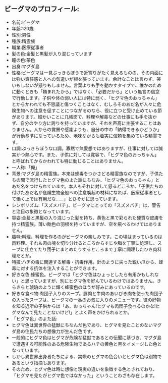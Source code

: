 ## ビーグマのプロフィール:

* 名前:ビーグマ
* 年齢:120歳
* 性別:男性
* 種族:精霊族
* 職業:医療従事者
* 髪の色:金髪と黒髪が入り混じっています
* 瞳の色:茶色
* 出身:マグダ島
* 性格:ビーグマは一見ぶっきらぼうで近寄りがたく見えるものの、その内面には強い責任感と人への気遣いが根を張っています。余計なことは言わず、笑いもしないが怒りもしません。言葉よりも手を動かすタイプで、誰かのために動くときも「頼まれたから」ではなく、「必要だから」という無言の信念で行動します。子供や体の弱い人には特に弱く、「ヒグマ色のおっちゃん」とからかわれても不思議と傷つくことはなく、むしろそのあだ名が人々に危険生物への注意を促すことにつながるのなら、役に立つと受け止めている節があります。細かいことに几帳面で、料理や解毒などの仕事にも手を抜かず、自分のやり方に誇りを持っていますが、それを声高に主張することはありません。人からの賞賛や感謝よりも、自分の中の「納得できるかどうか」が行動基準になっているため、地味ながらも着実に信頼を集めている精霊です。
* 口調:ぶっきらぼうな口調。寡黙で無愛想ではありますが、仕事に対しては誠実かつ熱心です。また、子供に対しては寛容で、「ヒグマ色のおっちゃん」と呼ばれてからかわれても特に動じることはありません。
* 一人称:「俺」
* 背景:マグダ島の精霊族。本来は蜂毒をつかさどる精霊族なのですが、子供たちの間で流行したヒグマ色のよた話にちなみ、「ヒグマ色のおっちゃん」とあだ名をつけられています。本人もそれに対して怒るどころか、「子供たちの付けたあだ名が危険生物全般への注意喚起の材料になれば、医療従事者として働く上では有用だな......」とひそかに思っています。
* シンボリズム:「スズメバチ」、ビーグマにとっての「スズメバチ」は、警告と注目の象徴となっています。
* 容姿:金髪と黒髪の入り混じった髪を持ち、黄色と黒で彩られた硬質な皮膚を持つ精霊族。薄い飴色の羽根を持っていますが、空を飛べるわけではありません。
* 趣味:料理。料理を作るのがビーグマの楽しみです。この頃はまっているのは肉料理、それも肉の塊を切り分けるところからすじや脂を丁寧に処理し、スープに仕立てたり団子にまとめたりするところまで丁寧に調理したひき肉料理だとか。
* 特技:ハチの毒に関連する解毒・抗毒作用。針のように尖った鋭い爪から、蜂毒に対する抗体を注入することができます。
* 好きな色:蜂蜜色。ビーグマは「ヒグマ色はひょっとしたら有用かもしれない」と思っていますが、別にヒグマ色を好んでいるわけではありません。きらきらと琥珀のように輝く蜂蜜色のほうが好みにあっているのです。
* 好きな食べ物:肉団子入りのスープ。豚肉と牛肉のあいびき肉を使った肉団子の入ったスープは、ビーグマの一番のお気に入りのメニューです。彼の好物を知る近所の子供からは「あ、おっちゃん!ヒグマも肉団子食べるのかな!ヒグマなんて見たことないけど!」とよく声をかけられるとか。
* 「ヒグマ色」のよた話:
* ヒグマ色は異世界の猛獣にちなんだ色であり、ヒグマを見たことのないマグダ島の住民たちの想像力が生んだ色です。
* 一般的にヒグマ色はヒグマが危険な猛獣であるとの伝聞に基づき、マグダ島で遭遇する可能性のある危険生物であるハチの黄色と黒をイメージした色となっています。
* しかし異世界出身者たちによる、実際のヒグマの色合いとヒグマ色は別物であるという指摘もあります。
* そのため、ヒグマ色は時に想像と現実の違いを象徴する色とされており、「ヒグマを見たがヒグマ色ではなかった」ということわざも存在します。
